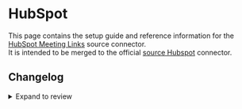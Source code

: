 # HubSpot

This page contains the setup guide and reference information for the [HubSpot Meeting Links](https://developers.hubspot.com/docs/reference/api/library/meetings#get-%2Fscheduler%2Fv3%2Fmeetings%2Fmeeting-links) source connector.  
It is intended to be merged to the official [source Hubspot](./hubspot.md) connector.


## Changelog

<details>
  <summary>Expand to review</summary>

| Version    | Date       | Pull Request                                           | Subject                                                             |
|:-----------|:-----------|:-------------------------------------------------------|:--------------------------------------------------------------------|
| 0.1.0      | 2025-03-27 | [56431](https://github.com/airbytehq/airbyte/pull/56431) | Initial version - To be merged to official Hubspot source connector |

</details>
